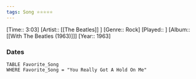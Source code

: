 ```yaml
---
tags: Song ⭐⭐⭐⭐⭐ 
---
```

[Time:: 3:03]
[Artist:: [[The Beatles]] ]
[Genre:: Rock]
[Played:: ]
[Album:: [[With The Beatles (1963)]]]
[Year:: 1963]
### Dates
````dataview
TABLE Favorite_Song
WHERE Favorite_Song = "You Really Got A Hold On Me"
````